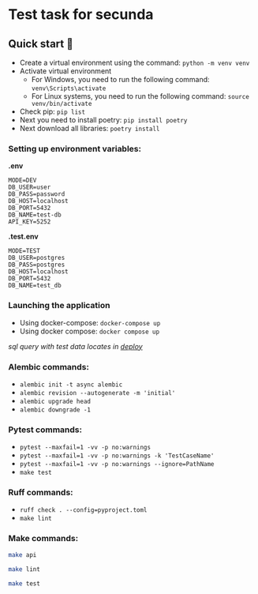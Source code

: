# Test task for secunda

## <a id="quick_start">Quick start</a> 🚀
- Create a virtual environment using the command: `python -m venv venv`
- Activate virtual environment
    - For Windows, you need to run the following command: `venv\Scripts\activate`
    - For Linux systems, you need to run the following command: `source venv/bin/activate`
- Check pip: `pip list`
- Next you need to install poetry: `pip install poetry`
- Next download all libraries: `poetry install`

### Setting up environment variables:
**.env**
```
MODE=DEV
DB_USER=user
DB_PASS=password
DB_HOST=localhost
DB_PORT=5432
DB_NAME=test-db
API_KEY=5252
```

**.test.env**

```
MODE=TEST
DB_USER=postgres
DB_PASS=postgres
DB_HOST=localhost
DB_PORT=5432
DB_NAME=test_db
```

### Launching the application
  - Using docker-compose: `docker-compose up`
  - Using docker compose: `docker compose up`

*sql query with test data locates in [deploy](/deploy/test-data.sql)*

### Alembic commands:
  - `alembic init -t async alembic`
  - `alembic revision --autogenerate -m 'initial'`
  - `alembic upgrade head`
  - `alembic downgrade -1`

### Pytest commands:
  - `pytest --maxfail=1 -vv -p no:warnings`
  - `pytest --maxfail=1 -vv -p no:warnings -k 'TestCaseName'`
  - `pytest --maxfail=1 -vv -p no:warnings --ignore=PathName`
  - `make test`

### Ruff commands:
  - `ruff check . --config=pyproject.toml`
  - `make lint`

### Make commands:
```bash
make api
```
```bash
make lint
```
```bash
make test
```